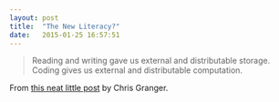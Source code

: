 ```yaml
---
layout: post
title:  "The New Literacy?"
date:   2015-01-25 16:57:51
---
```


>Reading and writing gave us external and distributable storage. Coding gives us external and distributable computation.

From <a href="http://www.chris-granger.com/2015/01/26/coding-is-not-the-new-literacy/">this neat little post</a> by Chris Granger.